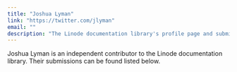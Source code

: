 ```yaml
---
title: "Joshua Lyman"
link: "https://twitter.com/jlyman"
email: ""
description: "The Linode documentation library's profile page and submission listing for Joshua Lyman"
---
```


Joshua Lyman is an independent contributor to the Linode documentation library. Their submissions can be found listed below.